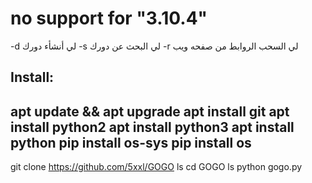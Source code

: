 # no support for "3.10.4"

-d 
لي أنشأء دورك 
-s
لي البحث عن دورك
-r
لي السحب الروابط من صفحه ويب

Install:
---------------------
apt update && apt upgrade
apt install git
apt install python2
apt install python3
apt install python
pip install os-sys
pip install os
------------------
git clone https://github.com/5xxl/GOGO
ls
cd GOGO
ls
python gogo.py
